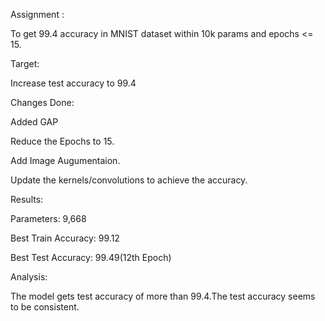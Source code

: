 
Assignment : 

To get 99.4 accuracy in MNIST dataset within 10k params and epochs <= 15.

Target:

Increase test accuracy to 99.4

Changes Done:

Added GAP

Reduce the Epochs to 15.

Add Image Augumentaion.

Update the kernels/convolutions to achieve the accuracy.

Results: 

Parameters: 9,668

Best Train Accuracy: 99.12

Best Test Accuracy: 99.49(12th Epoch)

Analysis:

The model gets test accuracy of more than 99.4.The test accuracy seems to be consistent.
